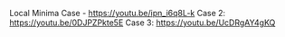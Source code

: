 Local Minima Case - https://youtu.be/ipn_i6q8L-k
Case 2: https://youtu.be/0DJPZPkte5E
Case 3: https://youtu.be/UcDRgAY4gKQ
